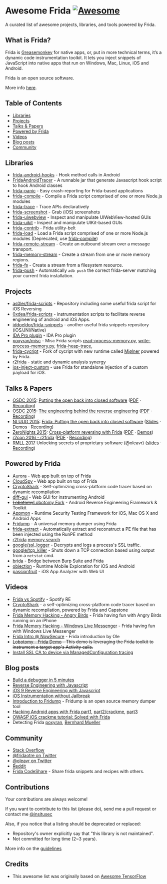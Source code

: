 # Awesome Frida [![Awesome](https://cdn.rawgit.com/sindresorhus/awesome/d7305f38d29fed78fa85652e3a63e154dd8e8829/media/badge.svg)](https://github.com/sindresorhus/awesome)

A curated list of awesome projects, libraries, and tools powered by Frida.

## What is Frida?

Frida is [Greasemonkey](https://en.wikipedia.org/wiki/Greasemonkey) for native apps, or, put in more technical terms, it’s a dynamic code instrumentation toolkit. It lets you inject snippets of JavaScript into native apps that run on Windows, Mac, Linux, iOS and Android.

Frida is an open source software.

More info [here](http://www.frida.re/).

## Table of Contents

<!-- MarkdownTOC depth=4 -->
- [Libraries](#libraries)
- [Projects](#projects)
- [Talks & Papers](#talks-and-papers)
- [Powered by Frida](#frida-powered-by)
- [Videos](#videos)
- [Blog posts](#blogs)
- [Community](#community)

<!-- /MarkdownTOC -->

<a name="libraries" />

## Libraries
* [frida-android-hooks](https://github.com/antojoseph/frida-android-hooks) - Hook method calls in Android
* [FridaAndroidTracer](https://github.com/Piasy/FridaAndroidTracer) - A runnable jar that generate Javascript hook script to hook Android classes
* [frida-panic](https://github.com/nowsecure/frida-panic) - Easy crash-reporting for Frida-based applications
* [frida-compile](https://github.com/frida/frida-compile) - Compile a Frida script comprised of one or more Node.js modules
* [frida-trace](https://github.com/nowsecure/frida-trace) - Trace APIs declaratively
* [frida-screenshot](https://github.com/nowsecure/frida-screenshot) - Grab (iOS) screenshots
* [frida-uiwebview](https://github.com/nowsecure/frida-uiwebview) - Inspect and manipulate UIWebView-hosted GUIs
* [frida-uikit](https://github.com/nowsecure/frida-uikit) - Inspect and manipulate UIKit-based GUIs
* [frida-contrib](https://github.com/dweinstein/node-frida-contrib) - Frida utility-belt
* [frida-load](https://github.com/frida/frida-load) - Load a Frida script comprised of one or more Node.js modules (Deprecated, use [frida-compile](https://github.com/frida/frida-compile)) 
* [frida-remote-stream](https://github.com/nowsecure/frida-remote-stream) - Create an outbound stream over a message transport. 
* [frida-memory-stream](https://github.com/nowsecure/frida-memory-stream) - Create a stream from one or more memory regions.
* [frida-fs](https://github.com/nowsecure/frida-fs) - Create a stream from a filesystem resource.
* [frida-push](https://github.com/AndroidTamer/frida-push) - Automatically `adb push` the correct frida-server matching your current frida installation.

<a name="projects" />

## Projects
- [as0ler/frida-scripts](https://github.com/as0ler/frida-scripts) - Repository including some useful frida script for iOS Reversing
- [0xdea/frida-scripts](https://github.com/0xdea/frida-scripts) - instrumentation scripts to facilitate reverse engineering of android and iOS Apps.
- [iddoeldor/frida-snippets](https://github.com/iddoeldor/frida-snippets) - another useful frida snippets repository (iOS/JNI/Native)
- [IDA Pro plugin](https://github.com/techbliss/Frida_For_Ida_Pro) - IDA Pro plugin
- [poxyran/misc](https://github.com/poxyran/misc) - Misc Frida scripts [read-process-memory.py](https://github.com/poxyran/misc/blob/master/frida-read-process-memory.py), [write-process-memory.py](https://github.com/poxyran/misc/blob/master/frida-write-process-memory.py), [frida-heap-trace](https://github.com/poxyran/misc/blob/master/frida-heap-trace.py),
- [frida-cycript](https://github.com/nowsecure/frida-cycript) - Fork of cycript with new runtime called [Mjølner](https://github.com/nowsecure/mjolner) powered by Frida.
- [r2frida](https://github.com/nowsecure/r2frida) - static and dynamic analysis synergy
- [ios-inject-custom](https://github.com/oleavr/ios-inject-custom) - use Frida for standalone injection of a custom payload for iOS.

<a name="talks-and-papers" />

## Talks & Papers
* [OSDC 2015](http://act.osdc.no/osdc2015no/):
  [Putting the open back into closed software](http://act.osdc.no/osdc2015no/talk/6165)
  ([PDF](osdc-2015-putting-the-open-back-into-closed-software.pdf) · [Recording](https://youtu.be/tmpjftTHzH8))
* [OSDC 2015](http://act.osdc.no/osdc2015no/):
  [The engineering behind the reverse engineering](http://act.osdc.no/osdc2015no/talk/6195)
  ([PDF](osdc-2015-the-engineering-behind-the-reverse-engineering.pdf) · [Recording](https://youtu.be/uc1mbN9EJKQ))
* [NLUUG 2015](https://www.nluug.nl/activiteiten/events/nj15/index.html):
  [Frida: Putting the open back into closed software](https://www.nluug.nl/activiteiten/events/nj15/abstracts/ab08.html)
  ([Slides](http://slides.com/oleavr/nluug-2015-frida-putting-the-open-back-into-closed-software)
  · [Demos](https://github.com/frida/frida-presentations/tree/master/NLUUG2015)
  · [Recording](https://youtu.be/3lo1Y2oKkE4))
* [ZeroNights 2015](http://2015.zeronights.org/):
  [Cross-platform reversing with Frida](http://2015.zeronights.org/workshops.html)
  ([PDF](zeronights-2015-cross-platform-reversing-with-frida.pdf)
  · [Demos](https://github.com/frida/frida-presentations/tree/master/ZeroNights2015))
* [r2con 2016 - r2frida](http://rada.re/con/) ([PDF](https://github.com/radareorg/r2con/raw/master/2016/talks/08-r2frida/r2frida.pdf) · [Recording](https://www.youtube.com/watch?v=ivCucqeVeZI))
* [RMLL 2017](https://2017.rmll.info/) Unlocking secrets of proprietary software (@oleavr) ([slides](https://slides.com/oleavr/frida-rmll-2017#/) · [Recording](https://rmll.ubicast.tv/videos/frida_03038/))

<a name="frida-powered-by" />

## Powered by Frida
* [Aurora](https://github.com/frida/aurora) - Web app built on top of Frida
* [CloudSpy](https://github.com/frida/cloudspy) - Web app built on top of Frida
* [CryptoShark](https://github.com/frida/cryptoshark) - Self-optimizing cross-platform code tracer based on dynamic recompilation
* [diff-gui](https://github.com/antojoseph/diff-gui) - Web GUI for instrumenting Android
* ~~[Lobotomy](https://github.com/LifeForm-Labs/lobotomy)~~[Lobotomy Fork](https://github.com/AndroidSecurityTools/lobotomy) - Android Reverse Engineering Framework & Toolkit
* [Appmon](https://github.com/dpnishant/appmon) - Runtime Security Testing Framework for iOS, Mac OS X and Android Apps
* [Fridump](https://github.com/Nightbringer21/fridump) - A universal memory dumper using Frida
* [frida-extract](https://github.com/OALabs/frida-extract) - Automatically extract and reconstruct a PE file that has been injected using the RunPE method
* [r2frida](https://github.com/nowsecure/r2frida) [memory search](https://www.nowsecure.com/blog/2017/03/14/spearing-data-mobile-memory-building-better-r2frida-memory-search/)
* [google/ssl_logger](https://github.com/google/ssl_logger) - Decrypts and logs a process's SSL traffic.
* [google/tcp_killer](https://github.com/google/tcp_killer) - Shuts down a TCP connection based using output from a `netstat` cmd.
* [brida](https://github.com/federicodotta/Brida) - Bridge between Burp Suite and Frida
* [objection](https://github.com/sensepost/objection) - Runtime Mobile Exploration for iOS and Android
* [passionfruit](https://github.com/chaitin/passionfruit) - iOS App Analyzer with Web UI


<a name="videos" />

## Videos
* [Frida vs Spotify](https://www.youtube.com/watch?v=dvOdwHpQycw) - Spotify RE
* [CryptoShark](https://www.youtube.com/watch?v=hzDsxtcRavY) - a self-optimizing cross-platform code tracer based on dynamic recompilation, powered by Frida and Capstone
* [Frida Memory Hacking - Angry Birds](https://www.youtube.com/watch?v=nk3rUn2ip0g) - Frida having fun with Angry Birds running on an iPhone
* [Frida Memory Hacking - Windows Live Messenger](https://www.youtube.com/watch?v=0Blc0T-Z-ys) - Frida having fun with Windows Live Messenger
* [Frida Intro @ NowSecure](https://www.youtube.com/watch?v=4Ag-2LZQM8g) - Frida introduction by Ole
* ~~[Lobotomy - Frida Demo](https://asciinema.org/a/24269) - This demo is leveraging the Frida toolkit to instrument a target app's Activity calls.~~
* [Install SSL CA to device via ManagedConfiguration tracing](https://www.youtube.com/watch?v=qfOm5b9MZtk)

<a name="blogs" />

## Blog posts
* [Build a debugger in 5 minutes](https://medium.com/@oleavr/build-a-debugger-in-5-minutes-1-5-51dce98c3544#.mn48pvhok)
* [Reverse Engineering with Javascript](https://www.nowsecure.com/blog/2015/08/06/reverse-engineering-with-javascript/)
* [iOS 9 Reverse Engineering with Javascript](https://www.nowsecure.com/blog/2015/11/16/ios-9-reverse-engineering-with-javascript/)
* [iOS Instrumentation without Jailbreak](https://www.nowsecure.com/blog/2015/11/23/ios-instrumentation-without-jailbreak/)
* [Introduction to Fridump](http://pentestcorner.com/introduction-to-fridump/) - Fridump is an open source memory dumper tool
* [Hacking Android apps with Frida part1](https://www.codemetrix.net/hacking-android-apps-with-frida-1/), [part2/crackme](https://www.codemetrix.net/hacking-android-apps-with-frida-2/), [part3](https://www.codemetrix.net/hacking-android-apps-with-frida-3/)
* [OWASP iOS crackme tutorial: Solved with Frida](https://www.nowsecure.com/blog/2017/04/27/owasp-ios-crackme-tutorial-frida/)
* Detecting Frida [poxyran](https://crackinglandia.wordpress.com/2015/11/10/anti-instrumentation-techniques-i-know-youre-there-frida/), [Bernhard Mueller](http://www.vantagepoint.sg/blog/90-the-jiu-jitsu-of-detecting-frida)

<a name="community" />

## Community
* [Stack Overflow](http://stackoverflow.com/questions/tagged/frida)
* [@fridaotre on Twitter](https://twitter.com/fridadotre)
* [@oleavr on Twitter](https://twitter.com/oleavr)
* [Reddit](https://www.reddit.com/r/frida)
* [Frida CodeShare](https://codeshare.frida.re/) - Share frida snippets and recipes with others.


<a name="contributions" />

## Contributions
Your contributions are always welcome!

If you want to contribute to this list (please do), send me a pull request or contact me [@insitusec](https://twitter.com/insitusec)

Also, if you notice that a listing should be deprecated or replaced:

* Repository's owner explicitly say that "this library is not maintained".
* Not committed for long time (2~3 years).

More info on the [guidelines](https://github.com/dweinstein/awesome-frida/blob/master/CONTRIBUTING.md)


<a name="credits" />

## Credits

* This awesome list was originally based on [Awesome TensorFlow](https://github.com/jtoy/awesome-tensorflow)
